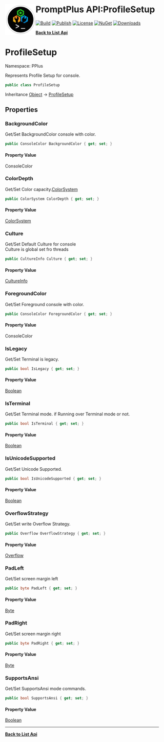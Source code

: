 # <img align="left" width="100" height="100" src="../images/icon.png">PromptPlus API:ProfileSetup 

[![Build](https://github.com/FRACerqueira/PromptPlus/workflows/Build/badge.svg)](https://github.com/FRACerqueira/PromptPlus/actions/workflows/build.yml)
[![Publish](https://github.com/FRACerqueira/PromptPlus/actions/workflows/publish.yml/badge.svg)](https://github.com/FRACerqueira/PromptPlus/actions/workflows/publish.yml)
[![License](https://img.shields.io/github/license/FRACerqueira/PromptPlus)](https://github.com/FRACerqueira/PromptPlus/blob/master/LICENSE)
[![NuGet](https://img.shields.io/nuget/v/PromptPlus)](https://www.nuget.org/packages/PromptPlus/)
[![Downloads](https://img.shields.io/nuget/dt/PromptPlus)](https://www.nuget.org/packages/PromptPlus/)

[**Back to List Api**](./apis.md)

# ProfileSetup

Namespace: PPlus

Represents Profile Setup for console.

```csharp
public class ProfileSetup
```

Inheritance [Object](https://docs.microsoft.com/en-us/dotnet/api/system.object) → [ProfileSetup](./pplus.profilesetup.md)

## Properties

### <a id="properties-backgroundcolor"/>**BackgroundColor**

Get/Set BackgroundColor console with color.

```csharp
public ConsoleColor BackgroundColor { get; set; }
```

#### Property Value

ConsoleColor<br>

### <a id="properties-colordepth"/>**ColorDepth**

Get/Set Color capacity.[ColorSystem](./pplus.colorsystem.md)

```csharp
public ColorSystem ColorDepth { get; set; }
```

#### Property Value

[ColorSystem](./pplus.colorsystem.md)<br>

### <a id="properties-culture"/>**Culture**

Get/Set Default Culture for console
 <br>Culture is global set fro threads

```csharp
public CultureInfo Culture { get; set; }
```

#### Property Value

[CultureInfo](https://docs.microsoft.com/en-us/dotnet/api/system.globalization.cultureinfo)<br>

### <a id="properties-foregroundcolor"/>**ForegroundColor**

Get/Set Foreground console with color.

```csharp
public ConsoleColor ForegroundColor { get; set; }
```

#### Property Value

ConsoleColor<br>

### <a id="properties-islegacy"/>**IsLegacy**

Get/Set Terminal is legacy.

```csharp
public bool IsLegacy { get; set; }
```

#### Property Value

[Boolean](https://docs.microsoft.com/en-us/dotnet/api/system.boolean)<br>

### <a id="properties-isterminal"/>**IsTerminal**

Get/Set Terminal mode. if Running over Terminal mode or not.

```csharp
public bool IsTerminal { get; set; }
```

#### Property Value

[Boolean](https://docs.microsoft.com/en-us/dotnet/api/system.boolean)<br>

### <a id="properties-isunicodesupported"/>**IsUnicodeSupported**

Get/Set Unicode Supported.

```csharp
public bool IsUnicodeSupported { get; set; }
```

#### Property Value

[Boolean](https://docs.microsoft.com/en-us/dotnet/api/system.boolean)<br>

### <a id="properties-overflowstrategy"/>**OverflowStrategy**

Get/Set write Overflow Strategy.

```csharp
public Overflow OverflowStrategy { get; set; }
```

#### Property Value

[Overflow](./pplus.overflow.md)<br>

### <a id="properties-padleft"/>**PadLeft**

Get/Set screen margin left

```csharp
public byte PadLeft { get; set; }
```

#### Property Value

[Byte](https://docs.microsoft.com/en-us/dotnet/api/system.byte)<br>

### <a id="properties-padright"/>**PadRight**

Get/Set screen margin right

```csharp
public byte PadRight { get; set; }
```

#### Property Value

[Byte](https://docs.microsoft.com/en-us/dotnet/api/system.byte)<br>

### <a id="properties-supportsansi"/>**SupportsAnsi**

Get/Set SupportsAnsi mode commands.

```csharp
public bool SupportsAnsi { get; set; }
```

#### Property Value

[Boolean](https://docs.microsoft.com/en-us/dotnet/api/system.boolean)<br>


- - -
[**Back to List Api**](./apis.md)
